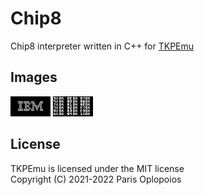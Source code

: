 # Chip8
Chip8 interpreter written in C++ for [TKPEmu](https://github.com/OFFTKP/TKPEmu)

## Images 

![ibm](./Images/ibm.bmp)
![test](./Images/test.bmp)

## License
TKPEmu is licensed under the MIT license    
Copyright (C) 2021-2022 Paris Oplopoios
